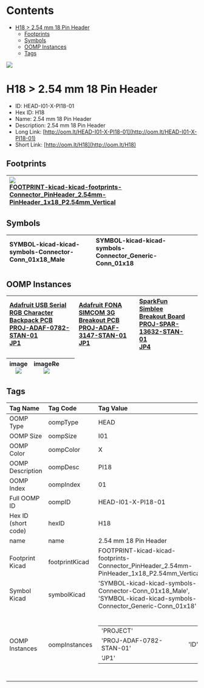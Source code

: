 



Contents
========

* [H18 > 2.54 mm 18 Pin Header](#h18--254-mm-18-pin-header)
	* [Footprints](#footprints)
	* [Symbols](#symbols)
	* [OOMP Instances](#oomp-instances)
	* [Tags](#tags)
  
![][im]
# H18 > 2.54 mm 18 Pin Header

- ID: HEAD-I01-X-PI18-01
- Hex ID: H18
- Name: 2.54 mm 18 Pin Header
- Description: 2.54 mm 18 Pin Header
- Long Link: [http://oom.lt/HEAD-I01-X-PI18-01](http://oom.lt/HEAD-I01-X-PI18-01)
- Short Link: [http://oom.lt/H18](http://oom.lt/H18)

## Footprints
  

|[![](https://raw.githubusercontent.com/oomlout/oomlout_OOMP_eda_V2/FOOTPRINT/kicad/kicad-footprints/Connector_PinHeader_2.54mm/PinHeader_1x18_P2.54mm_Vertical/main/image_140.png)<br>FOOTPRINT-kicad-kicad-footprints-Connector_PinHeader_2.54mm-PinHeader_1x18_P2.54mm_Vertical](https://github.com/oomlout/oomlout_OOMP_eda_V2/FOOTPRINT/kicad/kicad-footprints/Connector_PinHeader_2.54mm/PinHeader_1x18_P2.54mm_Vertical/tree/main/)||||
| :--- | :--- | :--- | :--- |

## Symbols
  

|![]()<br>SYMBOL-kicad-kicad-symbols-Connector-Conn_01x18_Male|![]()<br>SYMBOL-kicad-kicad-symbols-Connector_Generic-Conn_01x18|||
| :--- | :--- | :--- | :--- |

## OOMP Instances
  

|[Adafruit USB Serial RGB Character Backpack PCB<br>PROJ-ADAF-0782-STAN-01<br>JP1](https://github.com/oomlout/oomlout_OOMP_projects_V2/PROJ/ADAF/0782/STAN/01/tree/main/)|[Adafruit FONA SIMCOM 3G Breakout PCB<br>PROJ-ADAF-3147-STAN-01<br>JP1](https://github.com/oomlout/oomlout_OOMP_projects_V2/PROJ/ADAF/3147/STAN/01/tree/main/)|[SparkFun Simblee Breakout Board<br>PROJ-SPAR-13632-STAN-01<br>JP4](https://github.com/oomlout/oomlout_OOMP_projects_V2/PROJ/SPAR/13632/STAN/01/tree/main/)||
| :--- | :--- | :--- | :--- |
  

|image<br>[![](https://raw.githubusercontent.com/oomlout/oomlout_OOMP_parts_V2/HEAD/I01/X/PI18/01/main/image_140.jpg)](https://github.com/oomlout/oomlout_OOMP_parts_V2/HEAD/I01/X/PI18/01/tree/main/image.jpg)|imageRe<br>[![](https://raw.githubusercontent.com/oomlout/oomlout_OOMP_parts_V2/HEAD/I01/X/PI18/01/main/image_RE_140.jpg)](https://github.com/oomlout/oomlout_OOMP_parts_V2/HEAD/I01/X/PI18/01/tree/main/image_RE.jpg)|||
| :---: | :---: | :---: | :---: |

## Tags
  

|Tag Name|Tag Code|Tag Value|
| :--- | :--- | :--- |
|OOMP Type|oompType|HEAD|
|OOMP Size|oompSize|I01|
|OOMP Color|oompColor|X|
|OOMP Description|oompDesc|PI18|
|OOMP Index|oompIndex|01|
|Full OOMP ID|oompID|HEAD-I01-X-PI18-01|
|Hex ID (short code)|hexID|H18|
|name|name|2.54 mm 18 Pin Header|
|Footprint Kicad|footprintKicad|FOOTPRINT-kicad-kicad-footprints-Connector_PinHeader_2.54mm-PinHeader_1x18_P2.54mm_Vertical|
|Symbol Kicad|symbolKicad|'SYMBOL-kicad-kicad-symbols-Connector-Conn_01x18_Male', 'SYMBOL-kicad-kicad-symbols-Connector_Generic-Conn_01x18'|
|OOMP Instances|oompInstances|<table><tr><td>'PROJECT'</td></tr><tr><td> 'PROJ-ADAF-0782-STAN-01'</td><td> 'ID'</td></tr><tr><td> 'JP1'</td></tr></table></td><td> <table><tr><td>'PROJECT'</td></tr><tr><td> 'PROJ-ADAF-3147-STAN-01'</td><td> 'ID'</td></tr><tr><td> 'JP1'</td></tr></table></td><td> <table><tr><td>'PROJECT'</td></tr><tr><td> 'PROJ-SPAR-13632-STAN-01'</td><td> 'ID'</td></tr><tr><td> 'JP4'</td></tr></table>|
||||



[im]: image_450.jpg
